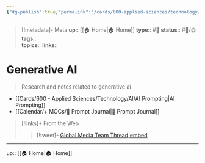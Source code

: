 ```yaml
---
{"dg-publish":true,"permalink":"/cards/600-applied-sciences/technology/ai/generative-ai/","title":"Generative AI"}
---
```


> [!metadata]- Meta
> **up**:: [[🏠 Home\|🏠 Home]]
> **type**:: #📝 
> **status**:: #📝/🌞
> **tags**::  
> **topics**:: 
> **links**::


# Generative AI

> Research and notes related to generative ai

- [[Cards/600 - Applied Sciences/Technology/AI/AI Prompting\|AI Prompting]]
- [[Calendar/+ MOCs/🎲 Prompt Journal\|🎲 Prompt Journal]]

> [!links]+ From the Web
> > [!tweet]-
> > [Global Media Team Thread|embed](https://twitter.com/jenny____ai/status/1635440559782498304?s=61&t=gyRX2W0x81b80X8f34EMoQ)

---
up:: [[🏠 Home\|🏠 Home]]

